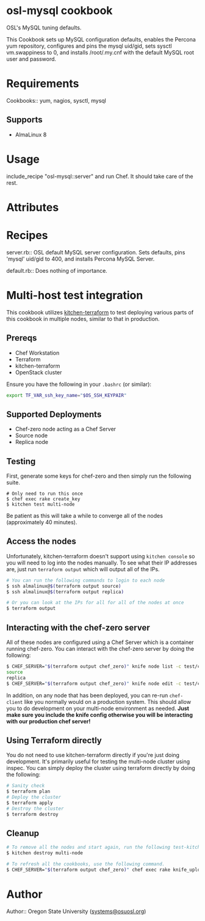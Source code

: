 # osl-mysql cookbook
OSL's MySQL tuning defaults.

This Cookbook sets up MySQL configuration defaults, enables the Percona yum repository, configures and pins the mysql uid/gid, sets sysctl vm.swappiness to 0, and installs /root/.my.cnf with the default MySQL root user and password.

# Requirements
Cookbooks:: yum, nagios, sysctl, mysql

## Supports

- AlmaLinux 8

# Usage
include_recipe "osl-mysql::server" and run Chef.  It should take care of the rest.

# Attributes

# Recipes
server.rb:: OSL default MySQL server configuration.  Sets defaults, pins 'mysql' uid/gid to 400, and installs Percona MySQL Server.

default.rb:: Does nothing of importance.

# Multi-host test integration

This cookbook utilizes [kitchen-terraform](https://github.com/newcontext-oss/kitchen-terraform) to test deploying
various parts of this cookbook in multiple nodes, similar to that in production.

## Prereqs

- Chef Workstation
- Terraform
- kitchen-terraform
- OpenStack cluster

Ensure you have the following in your ``.bashrc`` (or similar):

``` bash
export TF_VAR_ssh_key_name="$OS_SSH_KEYPAIR"
```

## Supported Deployments

- Chef-zero node acting as a Chef Server
- Source node
- Replica node

## Testing

First, generate some keys for chef-zero and then simply run the following suite.

``` console
# Only need to run this once
$ chef exec rake create_key
$ kitchen test multi-node
```

Be patient as this will take a while to converge all of the nodes (approximately 40 minutes).

## Access the nodes

Unfortunately, kitchen-terraform doesn't support using ``kitchen console`` so you will need to log into the nodes
manually. To see what their IP addresses are, just run ``terraform output`` which will output all of the IPs.

``` bash
# You can run the following commands to login to each node
$ ssh almalinux@$(terraform output source)
$ ssh almalinux@$(terraform output replica)

# Or you can look at the IPs for all for all of the nodes at once
$ terraform output
```

## Interacting with the chef-zero server

All of these nodes are configured using a Chef Server which is a container running chef-zero. You can interact with the
chef-zero server by doing the following:

``` bash
$ CHEF_SERVER="$(terraform output chef_zero)" knife node list -c test/chef-config/knife.rb
source
replica
$ CHEF_SERVER="$(terraform output chef_zero)" knife node edit -c test/chef-config/knife.rb
```

In addition, on any node that has been deployed, you can re-run ``chef-client`` like you normally would on a production
system. This should allow you to do development on your multi-node environment as needed. **Just make sure you include
the knife config otherwise you will be interacting with our production chef server!**

## Using Terraform directly

You do not need to use kitchen-terraform directly if you're just doing development. It's primarily useful for testing
the multi-node cluster using inspec. You can simply deploy the cluster using terraform directly by doing the following:

``` bash
# Sanity check
$ terraform plan
# Deploy the cluster
$ terraform apply
# Destroy the cluster
$ terraform destroy
```

## Cleanup

``` bash
# To remove all the nodes and start again, run the following test-kitchen command.
$ kitchen destroy multi-node

# To refresh all the cookbooks, use the following command.
$ CHEF_SERVER="$(terraform output chef_zero)" chef exec rake knife_upload
```

# Author

Author:: Oregon State University (<systems@osuosl.org>)
